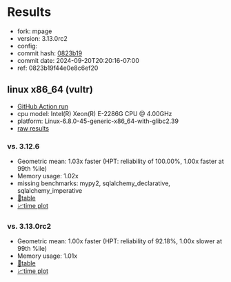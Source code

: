 # Results

- fork: mpage
- version: 3.13.0rc2
- config: 
- commit hash: [0823b19](https://github.com/mpage/cpython/commit/0823b19)
- commit date: 2024-09-20T20:20:16-07:00
- ref: 0823b19f44e0e8c6ef20

## linux x86_64 (vultr)

- [GitHub Action run](https://github.com/facebookexperimental/free-threading-benchmarking/actions/runs/10969277897)
- cpu model: Intel(R) Xeon(R) E-2286G CPU @ 4.00GHz
- platform: Linux-6.8.0-45-generic-x86_64-with-glibc2.39
- [raw results](bm-20240920-vultr-x86_64-mpage-0823b19f44e0e8c6ef20-3.13.0rc2-0823b19.json)

### vs. 3.12.6

- Geometric mean: 1.03x faster (HPT: reliability of 100.00%, 1.00x faster at 99th %ile)
- Memory usage: 1.02x
- missing benchmarks: mypy2, sqlalchemy_declarative, sqlalchemy_imperative
- [📄table](bm-20240920-vultr-x86_64-mpage-0823b19f44e0e8c6ef20-3.13.0rc2-0823b19-vs-3.12.6.md)
- [📈time plot](bm-20240920-vultr-x86_64-mpage-0823b19f44e0e8c6ef20-3.13.0rc2-0823b19-vs-3.12.6.svg)

### vs. 3.13.0rc2

- Geometric mean: 1.00x faster (HPT: reliability of 92.18%, 1.00x slower at 99th %ile)
- Memory usage: 1.01x
- [📄table](bm-20240920-vultr-x86_64-mpage-0823b19f44e0e8c6ef20-3.13.0rc2-0823b19-vs-3.13.0rc2.md)
- [📈time plot](bm-20240920-vultr-x86_64-mpage-0823b19f44e0e8c6ef20-3.13.0rc2-0823b19-vs-3.13.0rc2.svg)

